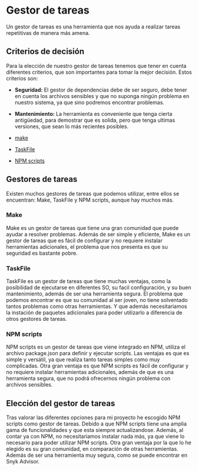 # Gestor de tareas

Un gestor de tareas es una herramienta que nos ayuda a realizar tareas repetitivas de manera más amena.

## Criterios de decisión

Para la elección de nuestro gestor de tareas tenemos que tener en cuenta diferentes criterios, que son importantes para tomar la mejor decisión. Estos criterios son:

- **Seguridad:** El gestor de dependencias debe de ser seguro, debe tener en cuenta los archivos sensibles y que no suponga ningún problema en nuestro sistema, ya que sino podremos encontrar problemas.

- **Mantenimiento:** La herramienta es conveniente que tenga cierta antigüedad, para demostrar que es solida, pero que tenga ultimas versiones, que sean lo más recientes posibles.  

- [make](https://www.gnu.org/software/make/)
- [TaskFile](https://taskfile.dev/#/)
- [NPM scripts](https://docs.npmjs.com/cli/v7/using-npm/scripts)

## Gestores de tareas

Existen muchos gestores de tareas que podemos utilizar, entre ellos se encuentran: Make, TaskFile y NPM scripts, aunque hay muchos más.

### Make

Make es un gestor de tareas que tiene una gran comunidad que puede ayudar a resolver problemas. Además de ser simple y eficiente, Make es un gestor de tareas que es fácil de configurar y no requiere instalar herramientas adicionales, el problema que nos presenta es que su seguridad es bastante pobre. 

### TaskFile

TaskFile es un gestor de tareas que tiene muchas ventajas, como la posibilidad de ejecutarse en diferentes SO, su facil configuración, y su buen mantenimiento, además de ser una herramienta segura. El problema que podemos encontrar es que su comunidad al ser joven, no tiene solventado tantos problemas como otras herramientas. Y que además necesitariamos la instación de paquetes adicionales para poder utilizarlo a diferencia de otros gestores de tareas. 


### NPM scripts

NPM scripts es un gestor de tareas que viene integrado en NPM,  utiliza el archivo package.json para definir y ejecutar scripts. Las ventajas es que es simple y versátil, ya que realiza tanto tareas simples como muy complicadas. Otra gran ventaja es que NPM scripts es fácil de configurar y no requiere instalar herramientas adicionales, además de que es una herramienta segura, que no podrá ofrecernos ningún problema con archivos sensibles.

## Elección del gestor de tareas

Tras valorar las diferentes opciones para mi proyecto he escogido NPM scripts como gestor de tareas. Debido a que NPM scripts tiene una amplia gama de funcionalidades y que esta siempre actualizandose. Además, al contar ya con NPM, no necesitariamos instalar nada más, ya que viene lo necesario para poder utilizar NPM scripts. Otra gran ventaja por la que lo he elegido es su gran comunidad, en comparación de otras herramientas. Además de ser una herramienta muy segura, como se puede encontrar en Snyk Advisor. 